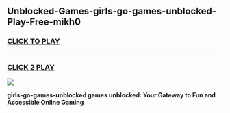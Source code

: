 
## Unblocked-Games-girls-go-games-unblocked-Play-Free-mikh0
<h3>
<a href="https://premium76.site?title=girls-go-games-unblocked&ref=18A1">CLICK TO PLAY</a></h3>
<hr>

<h3>
<a href="https://premium76.site?title=girls-go-games-unblocked&ref=18A1">CLICK 2 PLAY</a>
  
</h3>

<a href="https://premium76.site?title=girls-go-games-unblocked&ref=18A1"><img src="https://clearcache.store/games.png"></a>


**girls-go-games-unblocked games unblocked: Your Gateway to Fun and Accessible Online Gaming**
